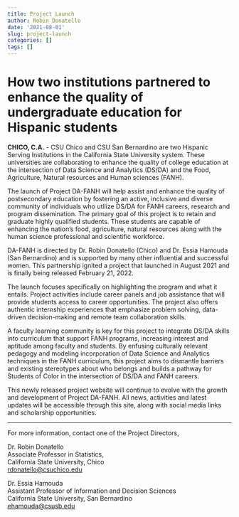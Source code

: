 ```yaml
---
title: Project Launch
author: Robin Donatello
date: '2021-08-01'
slug: project-launch
categories: []
tags: []
---
```


# How two institutions partnered to enhance the quality of undergraduate education for Hispanic students
                                  
**CHICO, C.A.** - CSU Chico and CSU San Bernardino are two Hispanic Serving Institutions in the California State University system. These universities are collaborating to enhance the quality of college education at the intersection of Data Science and Analytics (DS/DA) and the Food, Agriculture, Natural resources and Human sciences (FANH).

The launch of Project DA-FANH will help assist and enhance the quality of postsecondary education by fostering an active, inclusive and diverse community of individuals who utilize DS/DA for FANH careers, research and program dissemination. The primary goal of this project is to retain and graduate highly qualified students. These students are capable of enhancing the nation’s food, agriculture, natural resources along with the human science professional and scientific workforce.

DA-FANH is directed by Dr. Robin Donatello (Chico) and Dr. Essia Hamouda (San Bernardino) and is supported by many other influential and successful women. This partnership ignited a project that launched in August 2021 and is finally being released February 21, 2022.

The launch focuses specifically on highlighting the program and what it entails. Project activities  include career panels and job assistance that will provide students access to career opportunities.  The project also offers authentic internship experiences that emphasize problem solving, data-driven decision-making and remote team collaboration skills. 

A faculty learning community is key for this project to integrate DS/DA skills into curriculum that support FANH programs, increasing interest and aptitude among faculty and students. By enfusing culturally relevant pedagogy and modeling incorporation of Data Science and Analytics techniques in the FANH curriculum, this project aims to dismantle barriers and existing stereotypes about who belongs and builds a pathway for Students of Color in the intersection of DS/DA and FANH careers.


This newly released project website will continue to evolve with the growth and development of Project DA-FANH. All news, activities and latest updates will be accessible through this site, along with social media links and scholarship opportunities.

---

For more information, contact one of the Project Directors, 

Dr. Robin Donatello  
Associate Professor in Statistics,  
California State University, Chico  
rdonatello@csuchico.edu  

Dr. Essia Hamouda  
Assistant Professor of Information and Decision Sciences   
California State University, San Bernardino  
ehamouda@csusb.edu   
